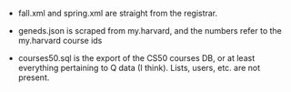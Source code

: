 - fall.xml and spring.xml are straight from the registrar.

- geneds.json is scraped from my.harvard, and the numbers refer to the my.harvard course ids

- courses50.sql is the export of the CS50 courses DB, or at least everything pertaining to Q data (I think). Lists, users, etc. are not present.
